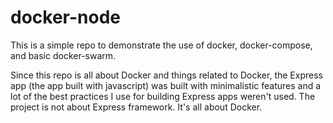 # docker-node

This is a simple repo to demonstrate the use of docker, docker-compose, and basic docker-swarm.

Since this repo is all about Docker and things related to Docker, the Express app (the app built with javascript) was built with minimalistic features and a lot of the best practices I use for building Express apps weren't used. The project is not about Express framework. It's all about Docker.

